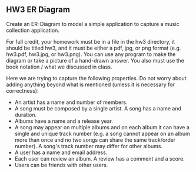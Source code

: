 ## HW3 ER Diagram

Create an ER-Diagram to model a simple application to capture a music collection application.

For full credit, your homework must be in a file in the hw3 directory, it should be titled hw3, and it must be either a pdf, jpg, or png format (e.g. hw3.pdf, hw3.jpg, or hw3.png). You can use any program to make the diagram or take a picture of a hand-drawn answer. You also must use the book notation / what we discussed in class.

Here we are trying to capture the following properties. Do not worry about adding anything beyond what is mentioned (unless it is necessary for correctness):

- An artist has a name and number of members.
- A song must be composed by a single artist. A song has a name and duration.
- Albums have a name and a release year.
- A song may appear on multiple albums and on each album it can have a single and unique track number (e.g. a song cannot appear on an album more than once and no two songs can share the same track/order number). A song's track number may differ for other albums.
- A user has a name and email address.
- Each user can review an album. A review has a comment and a score.
- Users can be friends with other users.
